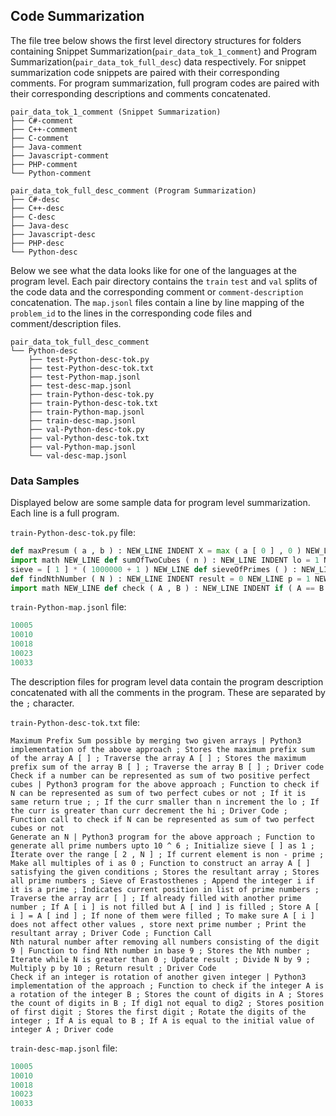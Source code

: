 ## Code Summarization



The file tree below shows the first level directory structures for folders containing Snippet Summarization(`pair_data_tok_1_comment`) and Program Summarization(`pair_data_tok_full_desc`) data respectively. For snippet summarization code snippets are paired with their corresponding comments. For program summarization, full program codes are paired with their corresponding descriptions and comments concatenated.

```
pair_data_tok_1_comment (Snippet Summarization)
├── C#-comment
├── C++-comment
├── C-comment
├── Java-comment
├── Javascript-comment
├── PHP-comment
└── Python-comment

pair_data_tok_full_desc_comment (Program Summarization)
├── C#-desc
├── C++-desc
├── C-desc
├── Java-desc
├── Javascript-desc
├── PHP-desc
└── Python-desc
```

Below we see what the data looks like for one of the languages at the program level. Each pair directory contains the ```train``` ```test``` and ```val``` splits of the code data and the corresponding comment or `comment-description` concatenation. The ```map.jsonl``` files contain a line by line mapping of the ```problem_id``` to the lines in the corresponding code files and comment/description files. 

```
pair_data_tok_full_desc_comment
└── Python-desc
    ├── test-Python-desc-tok.py
    ├── test-Python-desc-tok.txt
    ├── test-Python-map.jsonl
    ├── test-desc-map.jsonl
    ├── train-Python-desc-tok.py
    ├── train-Python-desc-tok.txt
    ├── train-Python-map.jsonl
    ├── train-desc-map.jsonl
    ├── val-Python-desc-tok.py
    ├── val-Python-desc-tok.txt
    ├── val-Python-map.jsonl
    └── val-desc-map.jsonl
```

### Data Samples

Displayed below are some sample data for program level summarization. Each line is a full program.

`train-Python-desc-tok.py` file:

```py
def maxPresum ( a , b ) : NEW_LINE INDENT X = max ( a [ 0 ] , 0 ) NEW_LINE for i in range ( 1 , len ( a ) ) : NEW_LINE INDENT a [ i ] += a [ i - 1 ] NEW_LINE X = max ( X , a [ i ] ) NEW_LINE DEDENT Y = max ( b [ 0 ] , 0 ) NEW_LINE for i in range ( 1 , len ( b ) ) : NEW_LINE INDENT b [ i ] += b [ i - 1 ] NEW_LINE Y = max ( Y , b [ i ] ) NEW_LINE DEDENT return X + Y NEW_LINE DEDENT A = [ 2 , - 1 , 4 , - 5 ] NEW_LINE B = [ 4 , - 3 , 12 , 4 , - 3 ] NEW_LINE print ( maxPresum ( A , B ) ) NEW_LINE
import math NEW_LINE def sumOfTwoCubes ( n ) : NEW_LINE INDENT lo = 1 NEW_LINE hi = round ( math . pow ( n , 1 / 3 ) ) NEW_LINE while ( lo <= hi ) : NEW_LINE INDENT curr = ( lo * lo * lo + hi * hi * hi ) NEW_LINE if ( curr == n ) : NEW_LINE INDENT return True NEW_LINE DEDENT if ( curr < n ) : NEW_LINE INDENT lo += 1 NEW_LINE DEDENT else : NEW_LINE INDENT hi -= 1 NEW_LINE DEDENT DEDENT return False NEW_LINE DEDENT N = 28 NEW_LINE if ( sumOfTwoCubes ( N ) ) : NEW_LINE INDENT print ( " True " ) NEW_LINE DEDENT else : NEW_LINE INDENT print ( " False " ) NEW_LINE DEDENT
sieve = [ 1 ] * ( 1000000 + 1 ) NEW_LINE def sieveOfPrimes ( ) : NEW_LINE INDENT global sieve NEW_LINE N = 1000000 NEW_LINE for i in range ( 2 , N + 1 ) : NEW_LINE INDENT if i * i > N : NEW_LINE INDENT break NEW_LINE DEDENT if ( sieve [ i ] == 0 ) : NEW_LINE INDENT continue NEW_LINE DEDENT for j in range ( i * i , N + 1 , i ) : NEW_LINE INDENT sieve [ j ] = 0 NEW_LINE DEDENT DEDENT DEDENT def getArray ( arr , N ) : NEW_LINE INDENT global sieve NEW_LINE A = [ 0 ] * N NEW_LINE v = [ ] NEW_LINE sieveOfPrimes ( ) NEW_LINE for i in range ( 2 , int ( 1e5 ) + 1 ) : NEW_LINE INDENT if ( sieve [ i ] ) : NEW_LINE INDENT v . append ( i ) NEW_LINE DEDENT DEDENT j = 0 NEW_LINE for i in range ( N ) : NEW_LINE INDENT ind = arr [ i ] NEW_LINE if ( A [ i ] != 0 ) : NEW_LINE INDENT continue NEW_LINE DEDENT elif ( A [ ind ] != 0 ) : NEW_LINE INDENT A [ i ] = A [ ind ] NEW_LINE DEDENT else : NEW_LINE INDENT prime = v [ j ] NEW_LINE A [ i ] = prime NEW_LINE A [ ind ] = A [ i ] NEW_LINE j += 1 NEW_LINE DEDENT DEDENT for i in range ( N ) : NEW_LINE INDENT print ( A [ i ] , end = " ▁ " ) NEW_LINE DEDENT DEDENT if __name__ == ' _ _ main _ _ ' : NEW_LINE INDENT arr = [ 4 , 1 , 2 , 3 , 4 ] NEW_LINE N = len ( arr ) NEW_LINE getArray ( arr , N ) NEW_LINE DEDENT
def findNthNumber ( N ) : NEW_LINE INDENT result = 0 NEW_LINE p = 1 NEW_LINE while ( N > 0 ) : NEW_LINE INDENT result += ( p * ( N % 9 ) ) NEW_LINE N = N // 9 NEW_LINE p = p * 10 NEW_LINE DEDENT return result NEW_LINE DEDENT if __name__ == ' _ _ main _ _ ' : NEW_LINE INDENT N = 9 NEW_LINE print ( findNthNumber ( N ) ) NEW_LINE DEDENT
import math NEW_LINE def check ( A , B ) : NEW_LINE INDENT if ( A == B ) : NEW_LINE INDENT return 1 NEW_LINE DEDENT dig1 = math . floor ( math . log10 ( A ) + 1 ) NEW_LINE dig2 = math . floor ( math . log10 ( B ) + 1 ) NEW_LINE if ( dig1 != dig2 ) : NEW_LINE INDENT return 0 NEW_LINE DEDENT temp = A NEW_LINE while ( True ) : NEW_LINE INDENT power = pow ( 10 , dig1 - 1 ) NEW_LINE firstdigit = A // power NEW_LINE A = A - firstdigit * power NEW_LINE A = A * 10 + firstdigit NEW_LINE if ( A == B ) : NEW_LINE INDENT return 1 NEW_LINE DEDENT if ( A == temp ) : NEW_LINE INDENT return 0 NEW_LINE DEDENT DEDENT DEDENT A , B = 967 , 679 NEW_LINE if ( check ( A , B ) ) : NEW_LINE INDENT print ( " Yes " ) NEW_LINE DEDENT else : NEW_LINE INDENT print ( " No " ) NEW_LINE DEDENT
```

`train-Python-map.jsonl` file:

```c
10005
10010
10018
10023
10033
```

The description files for program level data contain the program description concatenated with all the comments in the program. These are separated by the `;` character.

`train-Python-desc-tok.txt` file:
```
Maximum Prefix Sum possible by merging two given arrays | Python3 implementation of the above approach ; Stores the maximum prefix sum of the array A [ ] ; Traverse the array A [ ] ; Stores the maximum prefix sum of the array B [ ] ; Traverse the array B [ ] ; Driver code
Check if a number can be represented as sum of two positive perfect cubes | Python3 program for the above approach ; Function to check if N can be represented as sum of two perfect cubes or not ; If it is same return true ; ; If the curr smaller than n increment the lo ; If the curr is greater than curr decrement the hi ; Driver Code ; Function call to check if N can be represented as sum of two perfect cubes or not
Generate an N | Python3 program for the above approach ; Function to generate all prime numbers upto 10 ^ 6 ; Initialize sieve [ ] as 1 ; Iterate over the range [ 2 , N ] ; If current element is non - prime ; Make all multiples of i as 0 ; Function to construct an array A [ ] satisfying the given conditions ; Stores the resultant array ; Stores all prime numbers ; Sieve of Erastosthenes ; Append the integer i if it is a prime ; Indicates current position in list of prime numbers ; Traverse the array arr [ ] ; If already filled with another prime number ; If A [ i ] is not filled but A [ ind ] is filled ; Store A [ i ] = A [ ind ] ; If none of them were filled ; To make sure A [ i ] does not affect other values , store next prime number ; Print the resultant array ; Driver Code ; Function Call
Nth natural number after removing all numbers consisting of the digit 9 | Function to find Nth number in base 9 ; Stores the Nth number ; Iterate while N is greater than 0 ; Update result ; Divide N by 9 ; Multiply p by 10 ; Return result ; Driver Code
Check if an integer is rotation of another given integer | Python3 implementation of the approach ; Function to check if the integer A is a rotation of the integer B ; Stores the count of digits in A ; Stores the count of digits in B ; If dig1 not equal to dig2 ; Stores position of first digit ; Stores the first digit ; Rotate the digits of the integer ; If A is equal to B ; If A is equal to the initial value of integer A ; Driver code
```

`train-desc-map.jsonl` file:

```c
10005
10010
10018
10023
10033
```

